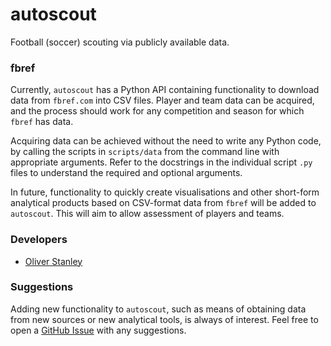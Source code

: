 # autoscout
Football (soccer) scouting via publicly available data.

### fbref

Currently, `autoscout` has a Python API containing functionality to download data from `fbref.com` into CSV files. Player and team data can be acquired, and the process should work for any competition and season for which `fbref` has data.

Acquiring data can be achieved without the need to write any Python code, by calling the scripts in `scripts/data` from the command line with appropriate arguments. Refer to the docstrings in the individual script `.py` files to understand the required and optional arguments.

In future, functionality to quickly create visualisations and other short-form analytical products based on CSV-format data from `fbref` will be added to `autoscout`. This will aim to allow assessment of players and teams.

### Developers

* [Oliver Stanley](https://github.com/olliestanley)

### Suggestions

Adding new functionality to `autoscout`, such as means of obtaining data from new sources or new analytical tools, is always of interest. Feel free to open a [GitHub Issue](https://github.com/olliestanley/autoscout/issues/new) with any suggestions.
